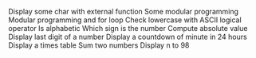 Display some char with external function
Some modular programming
Modular programming and for loop
Check lowercase with ASCII logical operator
Is alphabetic
Which sign is the number
Compute absolute value
Display last digit of a number
Display a countdown of minute in 24 hours
Display a times table
Sum two numbers
Display n to 98
